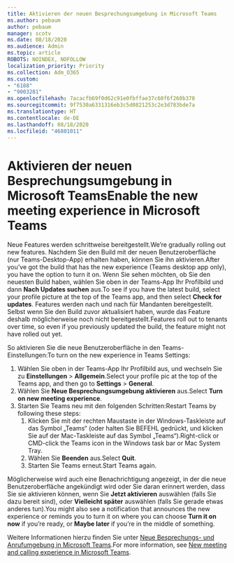 ```yaml
---
title: Aktivieren der neuen Besprechungsumgebung in Microsoft Teams
ms.author: pebaum
author: pebaum
manager: scotv
ms.date: 08/18/2020
ms.audience: Admin
ms.topic: article
ROBOTS: NOINDEX, NOFOLLOW
localization_priority: Priority
ms.collection: Adm_O365
ms.custom:
- "6188"
- "9003281"
ms.openlocfilehash: 7acacfb69f0d62c91e0fbffae37c60f6f260b378
ms.sourcegitcommit: 9f7530a6331316eb3c5d0821253c2e3d783bde7a
ms.translationtype: HT
ms.contentlocale: de-DE
ms.lasthandoff: 08/18/2020
ms.locfileid: "46801011"
---
```

# <a name="enable-the-new-meeting-experience-in-microsoft-teams"></a><span data-ttu-id="47120-102">Aktivieren der neuen Besprechungsumgebung in Microsoft Teams</span><span class="sxs-lookup"><span data-stu-id="47120-102">Enable the new meeting experience in Microsoft Teams</span></span>

<span data-ttu-id="47120-103">Neue Features werden schrittweise bereitgestellt.</span><span class="sxs-lookup"><span data-stu-id="47120-103">We’re gradually rolling out new features.</span></span> <span data-ttu-id="47120-104">Nachdem Sie den Build mit der neuen Benutzeroberfläche (nur Teams-Desktop-App) erhalten haben, können Sie ihn aktivieren.</span><span class="sxs-lookup"><span data-stu-id="47120-104">After you’ve got the build that has the new experience (Teams desktop app only), you have the option to turn it on.</span></span> <span data-ttu-id="47120-105">Wenn Sie sehen möchten, ob Sie den neuesten Build haben, wählen Sie oben in der Teams-App Ihr Profilbild und dann **Nach Updates suchen** aus.</span><span class="sxs-lookup"><span data-stu-id="47120-105">To see if you have the latest build, select your profile picture at the top of the Teams app, and then select  **Check for updates**.</span></span> <span data-ttu-id="47120-106">Features werden nach und nach für Mandanten bereitgestellt. Selbst wenn Sie den Build zuvor aktualisiert haben, wurde das Feature deshalb möglicherweise noch nicht bereitgestellt.</span><span class="sxs-lookup"><span data-stu-id="47120-106">Features roll out to tenants over time, so even if you previously updated the build, the feature might not have rolled out yet.</span></span>  

<span data-ttu-id="47120-107">So aktivieren Sie die neue Benutzeroberfläche in den Teams-Einstellungen:</span><span class="sxs-lookup"><span data-stu-id="47120-107">To turn on the new experience in Teams Settings:</span></span>

1. <span data-ttu-id="47120-108">Wählen Sie oben in der Teams-App Ihr Profilbild aus, und wechseln Sie zu **Einstellungen** >  **Allgemein**.</span><span class="sxs-lookup"><span data-stu-id="47120-108">Select your profile pic at the top of the Teams app, and then go to **Settings** >  **General**.</span></span> 
2. <span data-ttu-id="47120-109">Wählen Sie **Neue Besprechungsumgebung aktivieren** aus.</span><span class="sxs-lookup"><span data-stu-id="47120-109">Select **Turn on new meeting experience**.</span></span>
3. <span data-ttu-id="47120-110">Starten Sie Teams neu mit den folgenden Schritten:</span><span class="sxs-lookup"><span data-stu-id="47120-110">Restart Teams by following these steps:</span></span>
    1. <span data-ttu-id="47120-111">Klicken Sie mit der rechten Maustaste in der Windows-Taskleiste auf das Symbol „Teams“ (oder halten Sie BEFEHL gedrückt, und klicken Sie auf der Mac-Taskleiste auf das Symbol „Teams“).</span><span class="sxs-lookup"><span data-stu-id="47120-111">Right-click or CMD-click the Teams icon in the Windows task bar or Mac System Tray.</span></span>
    2. <span data-ttu-id="47120-112">Wählen Sie **Beenden** aus.</span><span class="sxs-lookup"><span data-stu-id="47120-112">Select **Quit**.</span></span>
    3. <span data-ttu-id="47120-113">Starten Sie Teams erneut.</span><span class="sxs-lookup"><span data-stu-id="47120-113">Start Teams again.</span></span>

<span data-ttu-id="47120-114">Möglicherweise wird auch eine Benachrichtigung angezeigt, in der die neue Benutzeroberfläche angekündigt wird oder Sie daran erinnert werden, dass Sie sie aktivieren können, wenn Sie **Jetzt aktivieren** auswählen (falls Sie dazu bereit sind), oder **Vielleicht später** auswählen (falls Sie gerade etwas anderes tun).</span><span class="sxs-lookup"><span data-stu-id="47120-114">You might also see a notification that announces the new experience or reminds you to turn it on where you can choose  **Turn it on now**  if you’re ready, or  **Maybe later** if you’re in the middle of something.</span></span>  

<span data-ttu-id="47120-115">Weitere Informationen hierzu finden Sie unter [Neue Besprechungs- und Anrufumgebung in Microsoft Teams](https://techcommunity.microsoft.com/t5/microsoft-teams-blog/new-meeting-and-calling-experience-in-microsoft-teams/ba-p/1537581).</span><span class="sxs-lookup"><span data-stu-id="47120-115">For more information, see [New meeting and calling experience in Microsoft Teams](https://techcommunity.microsoft.com/t5/microsoft-teams-blog/new-meeting-and-calling-experience-in-microsoft-teams/ba-p/1537581).</span></span>